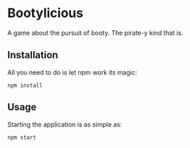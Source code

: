 # Bootylicious

A game about the pursuit of booty. The pirate-y kind that is.

## Installation

All you need to do is let npm work its magic:

    npm install

## Usage

Starting the application is as simple as:

    npm start
